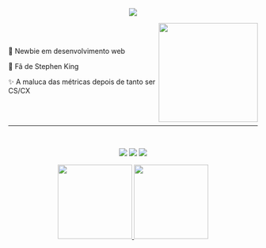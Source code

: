 <div align="center">
  <div>
    <a href="https://git.io/typing-svg">
      <img align="center"
        src="https://readme-typing-svg.herokuapp.com?color=%23F6B5D5&multiline=true&width=600&height=100&lines=Oi%2C+eu+sou+a+Fernanda!+Pode+me+chamar+de+F%C3%AAda!">
    </a>
  </div>

  <img align="right" height="200em"
    src="https://media2.giphy.com/media/L6fzaiLN5zymY5pdmO/giphy.gif?cid=790b761119b9b02c344be08d52562782c7e5ecd234abf2af&rid=giphy.gif&ct=s" />
  <br>
  <br>
  <p align="left">🥰 Newbie em desenvolvimento web</p>
  <p align="left">📖 Fã de Stephen King </p>
  <p align="left">✨ A maluca das métricas depois de tanto ser CS/CX</p>
  <br>
  <br>
  <hr>
  <br>

  <div align="center">
    <p>
      <a href="mailto:fguerrafgr@gmail.com"><img
          src="https://img.shields.io/badge/-Email-0D1117?style=for-the-badge&logo=gmail&logoColor=%23F6B5D5"></a>
      <a href="https://www.linkedin.com/in/guerrafernanda/"><img
          src="https://img.shields.io/badge/-LinkedIn-0D1117?style=for-the-badge&logo=linkedin&logoColor=%23F6B5D5"></a>
      <a href="https://instagram.com/feeeeeda"><img
          src="https://img.shields.io/badge/-Instagram-0D1117?style=for-the-badge&logo=instagram&logoColor=%23F6B5D5"></a>
    </p>
  </div>

  <div align="center">
    <a href="https://github.com/feeeeeda">
      <img height="150em"
        src="https://github-readme-stats.vercel.app/api?username=feeeeeda&show_icons=true&theme=bear&include_all_commits=true&count_private=true" />
      <img height="150em"
        src="https://github-readme-stats.vercel.app/api/top-langs/?username=feeeeeda&layout=compact&langs_count=7&theme=bear" />
  </div>
</div>
